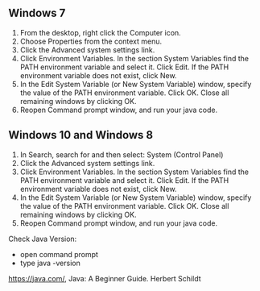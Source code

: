 ## Windows 7
1. From the desktop, right click the Computer icon.
2. Choose Properties from the context menu.
3. Click the Advanced system settings link.
4. Click Environment Variables. In the section System Variables find the PATH environment variable and select it. Click Edit. If the PATH environment variable does not exist, click New.
5. In the Edit System Variable (or New System Variable) window, specify the value of the PATH environment variable. Click OK. Close all remaining windows by clicking OK.
6. Reopen Command prompt window, and run your java code.

## Windows 10 and Windows 8
1. In Search, search for and then select: System (Control Panel)
2. Click the Advanced system settings link.
3. Click Environment Variables. In the section System Variables find the PATH environment variable and select it. Click Edit. If the PATH environment variable does not exist, click New.
4. In the Edit System Variable (or New System Variable) window, specify the value of the PATH environment variable. Click OK. Close all remaining windows by clicking OK.
5. Reopen Command prompt window, and run your java code.

Check Java Version:
* open command prompt
* type java -version

https://java.com/, Java: A Beginner Guide. Herbert Schildt
